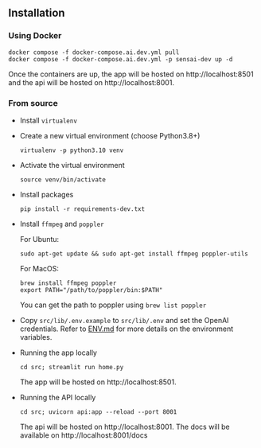 ## Installation

### Using Docker

```
docker compose -f docker-compose.ai.dev.yml pull
docker compose -f docker-compose.ai.dev.yml -p sensai-dev up -d
```

Once the containers are up, the app will be hosted on http://localhost:8501 and the api will be hosted on http://localhost:8001.

### From source
- Install `virtualenv`
- Create a new virtual environment (choose Python3.8+)
  ```
  virtualenv -p python3.10 venv
  ```
- Activate the virtual environment
  ```
  source venv/bin/activate
  ```
- Install packages
  ```
  pip install -r requirements-dev.txt
  ```
- Install `ffmpeg` and `poppler`

  For Ubuntu:
  ```
  sudo apt-get update && sudo apt-get install ffmpeg poppler-utils
  ```
  For MacOS:
  ```
  brew install ffmpeg poppler
  export PATH="/path/to/poppler/bin:$PATH"
  ```
  You can get the path to poppler using `brew list poppler`
- Copy `src/lib/.env.example` to `src/lib/.env` and set the OpenAI credentials. Refer to [ENV.md](./ENV.md) for more details on the environment variables.
- Running the app locally
    ```
    cd src; streamlit run home.py
    ```

    The app will be hosted on http://localhost:8501.
- Running the API locally
    ```
    cd src; uvicorn api:app --reload --port 8001
    ```

    The api will be hosted on http://localhost:8001.
    The docs will be available on http://localhost:8001/docs
